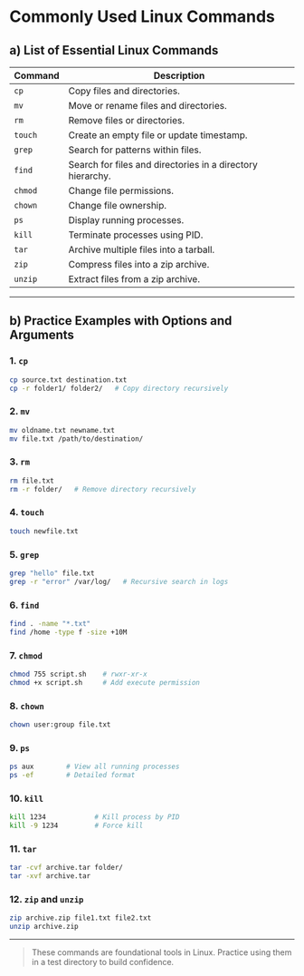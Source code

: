  # Commonly Used Linux Commands

## a) List of Essential Linux Commands

| Command | Description |
|---------|-------------|
| `cp`    | Copy files and directories. |
| `mv`    | Move or rename files and directories. |
| `rm`    | Remove files or directories. |
| `touch` | Create an empty file or update timestamp. |
| `grep`  | Search for patterns within files. |
| `find`  | Search for files and directories in a directory hierarchy. |
| `chmod` | Change file permissions. |
| `chown` | Change file ownership. |
| `ps`    | Display running processes. |
| `kill`  | Terminate processes using PID. |
| `tar`   | Archive multiple files into a tarball. |
| `zip`   | Compress files into a zip archive. |
| `unzip` | Extract files from a zip archive. |

---

## b) Practice Examples with Options and Arguments

### 1. `cp`
```bash
cp source.txt destination.txt
cp -r folder1/ folder2/   # Copy directory recursively
```

### 2. `mv`
```bash
mv oldname.txt newname.txt
mv file.txt /path/to/destination/
```

### 3. `rm`
```bash
rm file.txt
rm -r folder/   # Remove directory recursively
```

### 4. `touch`
```bash
touch newfile.txt
```

### 5. `grep`
```bash
grep "hello" file.txt
grep -r "error" /var/log/   # Recursive search in logs
```

### 6. `find`
```bash
find . -name "*.txt"
find /home -type f -size +10M
```

### 7. `chmod`
```bash
chmod 755 script.sh    # rwxr-xr-x
chmod +x script.sh     # Add execute permission
```

### 8. `chown`
```bash
chown user:group file.txt
```

### 9. `ps`
```bash
ps aux        # View all running processes
ps -ef        # Detailed format
```

### 10. `kill`
```bash
kill 1234            # Kill process by PID
kill -9 1234         # Force kill
```

### 11. `tar`
```bash
tar -cvf archive.tar folder/
tar -xvf archive.tar
```

### 12. `zip` and `unzip`
```bash
zip archive.zip file1.txt file2.txt
unzip archive.zip
```

---

> These commands are foundational tools in Linux. Practice using them in a test directory to build confidence.
